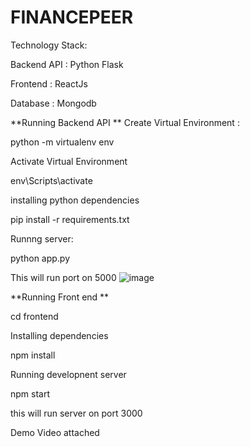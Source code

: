 # FINANCEPEER
Technology Stack:

Backend API : Python Flask 

Frontend : ReactJs 

Database : Mongodb 


**Running Backend API
**
Create Virtual Environment :

python -m virtualenv env

Activate Virtual Environment

env\Scripts\activate

installing python dependencies

pip install -r requirements.txt

Runnng server:

python app.py

This will run port on 5000
![image](https://user-images.githubusercontent.com/24938038/170852898-7a922c8b-e452-478c-a7b0-3c31eebd9a27.png)

**Running Front end 
**

cd frontend

Installing dependencies

npm install

Running developnent server

npm start


this will run server on port 3000

Demo Video attached
